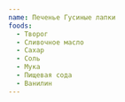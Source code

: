 ```yaml
---
name: Печенье Гусиные лапки
foods:
  - Творог
  - Сливочное масло
  - Сахар
  - Соль
  - Мука
  - Пищевая сода
  - Ванилин
---
```

